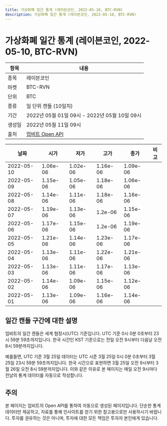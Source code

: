 ```yaml
---
title: 가상화폐 일간 통계 (레이븐코인, 2022-05-10, BTC-RVN)
description: 가상화폐 일간 통계 (레이븐코인, 2022-05-10, BTC-RVN)
---
```



가상화폐 일간 통계 (레이븐코인, 2022-05-10, BTC-RVN)
===

|항목|내용|
|--|--|
|종목|레이븐코인|
|마켓|BTC-RVN|
|단위|BTC|
|종류|일 단위 캔들 (10일치)|
|기간|2022년 05월 01일 09시 - 2022년 05월 10일 09시|
|생성일|2022년 05월 11일 09시|
|출처|[업비트 Open API](https://docs.upbit.com)|


|날짜|시가|저가|고가|종가|비고|
|--|--|--|--|--|--|
|2022-05-10|1.06e-06|1.02e-06|1.16e-06|1.09e-06|    |
|2022-05-09|1.15e-06|1.05e-06|1.18e-06|1.06e-06|    |
|2022-05-08|1.14e-06|1.11e-06|1.18e-06|1.16e-06|    |
|2022-05-07|1.19e-06|1.13e-06|1.2e-06|1.15e-06|    |
|2022-05-06|1.17e-06|1.15e-06|1.2e-06|1.19e-06|    |
|2022-05-05|1.21e-06|1.14e-06|1.23e-06|1.17e-06|    |
|2022-05-04|1.13e-06|1.11e-06|1.22e-06|1.21e-06|    |
|2022-05-03|1.13e-06|1.11e-06|1.17e-06|1.13e-06|    |
|2022-05-02|1.14e-06|1.09e-06|1.15e-06|1.12e-06|    |
|2022-05-01|1.13e-06|1.09e-06|1.16e-06|1.14e-06|    |


일간 캔들 구간에 대한 설명
---


업비트의 일간 캔들은 세계 협정시(UTC) 기준입니다. 
UTC 기준 0시 0분 0초부터 23시 59분 59초까지입니다. 
한국 시간인 KST 기준으로는 전일 오전 9시부터 다음날 오전 8시 59분까지입니다. 


예를들면, UTC 기준 3월 25일 데이터는 UTC 시준 3월 25일 0시 0분 0초부터 3월 25일 23시 59분 59초까지입니다. 
한국 시간으로 표현하면 3월 25일 오전 9시부터 3월 26일 오전 8시 59분까지입니다. 
이와 같은 이유로 본 페이지는 매일 오전 9시마다 전날의 통계 데이터를 자동으로 작성합니다. 


주의
---


본 페이지는 업비트의 Open API를 통하여 자동으로 생성된 페이지입니다. 
단순한 통계 데이터만 제공하고, 자료를 통해 인사이트를 얻기 위한 참고용으로만 사용하시기 바랍니다. 
투자를 권유하는 것은 아니며, 투자에 대한 모든 책임은 투자자 본인에게 있습니다. 
